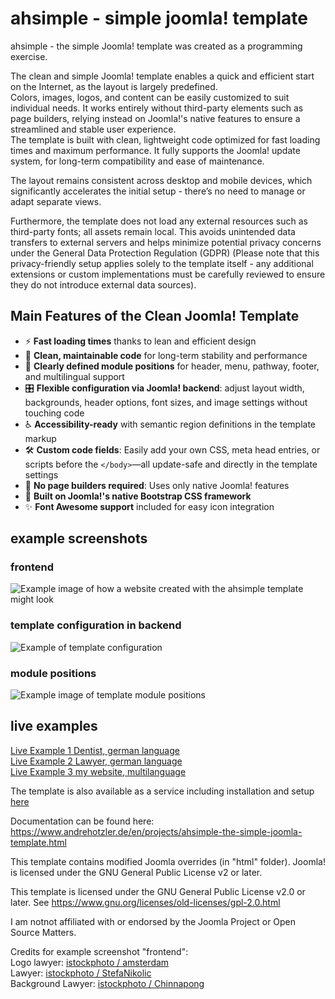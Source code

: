 # ahsimple - simple joomla! template
ahsimple - the simple Joomla! template was created as a programming exercise.

The clean and simple Joomla! template enables a quick and efficient start on the Internet, as the layout is largely predefined.\
Colors, images, logos, and content can be easily customized to suit individual needs. It works entirely without third-party elements such as page builders, relying instead on Joomla!'s native features to ensure a streamlined and stable user experience.\
The template is built with clean, lightweight code optimized for fast loading times and maximum performance. It fully supports the Joomla! update system, for long-term compatibility and ease of maintenance.

The layout remains consistent across desktop and mobile devices, which significantly accelerates the initial setup - there’s no need to manage or adapt separate views.

Furthermore, the template does not load any external resources such as third-party fonts; all assets remain local. This avoids unintended data transfers to external servers and helps minimize potential privacy concerns under the General Data Protection Regulation (GDPR) (Please note that this privacy-friendly setup applies solely to the template itself - any additional extensions or custom implementations must be carefully reviewed to ensure they do not introduce external data sources).

## Main Features of the Clean Joomla! Template

- ⚡ **Fast loading times** thanks to lean and efficient design
- 🧼 **Clean, maintainable code** for long-term stability and performance
- 🧩 **Clearly defined module positions** for header, menu, pathway, footer, and multilingual support
- 🎛️ **Flexible configuration via Joomla! backend**: adjust layout width, backgrounds, header options, font sizes, and image settings without touching code
- ♿ **Accessibility-ready** with semantic region definitions in the template markup
- 🛠️ **Custom code fields**: Easily add your own CSS, meta head entries, or scripts before the `</body>`—all update-safe and directly in the template settings
- 🚫 **No page builders required**: Uses only native Joomla! features
- 🎨 **Built on Joomla!'s native Bootstrap CSS framework**
- ✨ **Font Awesome support** included for easy icon integration

## example screenshots
### frontend 
![Example image of how a website created with the ahsimple template might look](https://www.sofort-start-webseite.de/images/ahsimple-template-lawyer-example.jpg)
### template configuration in backend
![Example of template configuration](https://www.sofort-start-webseite.de/images/ahsimple-template-settings-english.jpg)
### module positions 
![Example image of template module positions](https://www.sofort-start-webseite.de/images/ahsimple-template-module-positions.jpg)
## live examples

[Live Example 1 Dentist, german language](https://www.sofort-start-webseite.de/beispiel-zahnarzt/zahnaerzte-mueller-schneider-muenchen-trudering.html)\
[Live Example 2 Lawyer, german language](https://www.sofort-start-webseite.de/beispiel-anwalt/home.html)\
[Live Example 3 my website, multilanguage](https://www.andrehotzler.de/en/)

The template is also available as a service including installation and setup [here](https://www.sofort-start-webseite.de/)

Documentation can be found here: https://www.andrehotzler.de/en/projects/ahsimple-the-simple-joomla-template.html

This template contains modified Joomla overrides (in "html" folder).
Joomla! is licensed under the GNU General Public License v2 or later.

This template is licensed under the GNU General Public License v2.0 or later.
See https://www.gnu.org/licenses/old-licenses/gpl-2.0.html

I am notnot affiliated with or endorsed by the Joomla Project or Open Source Matters. 

Credits for example screenshot "frontend":\
Logo lawyer: [istockphoto / amsterdam](https://www.istockphoto.com/de/portfolio/artsterdam)\
Lawyer: [istockphoto / StefaNikolic](https://www.istockphoto.com/de/portfolio/StefaNikolic)\
Background Lawyer: [istockphoto / Chinnapong](https://www.istockphoto.com/de/portfolio/noipornpan)